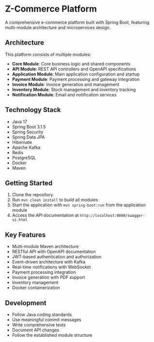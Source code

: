 # Z-Commerce Platform

A comprehensive e-commerce platform built with Spring Boot, featuring multi-module architecture and microservices design.

## Architecture

This platform consists of multiple modules:

- **Core Module**: Core business logic and shared components
- **API Module**: REST API controllers and OpenAPI specifications
- **Application Module**: Main application configuration and startup
- **Payment Module**: Payment processing and gateway integration
- **Invoice Module**: Invoice generation and management
- **Inventory Module**: Stock management and inventory tracking
- **Notification Module**: Email and notification services

## Technology Stack

- Java 17
- Spring Boot 3.1.5
- Spring Security
- Spring Data JPA
- Hibernate
- Apache Kafka
- Redis
- PostgreSQL
- Docker
- Maven

## Getting Started

1. Clone the repository
2. Run `mvn clean install` to build all modules
3. Start the application with `mvn spring-boot:run` from the application module
4. Access the API documentation at `http://localhost:8080/swagger-ui.html`

## Key Features

- Multi-module Maven architecture
- RESTful API with OpenAPI documentation
- JWT-based authentication and authorization
- Event-driven architecture with Kafka
- Real-time notifications with WebSocket
- Payment processing integration
- Invoice generation with PDF support
- Inventory management
- Docker containerization

## Development

- Follow Java coding standards
- Use meaningful commit messages
- Write comprehensive tests
- Document API changes
- Follow the established module structure